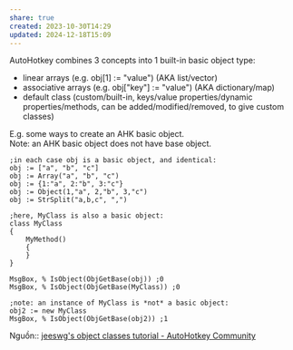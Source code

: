 ```yaml
---
share: true
created: 2023-10-30T14:29
updated: 2024-12-18T15:09
---
```

  
AutoHotkey combines 3 concepts into 1 built-in basic object type:  
- linear arrays (e.g. obj[1] := "value") (AKA list/vector)  
- associative arrays (e.g. obj["key"] := "value") (AKA dictionary/map)  
- default class (custom/built-in, keys/value properties/dynamic properties/methods, can be added/modified/removed, to give custom classes)  
  
E.g. some ways to create an AHK basic object.  
Note: an AHK basic object does not have base object.

```autohotkey
;in each case obj is a basic object, and identical:
obj := ["a", "b", "c"]
obj := Array("a", "b", "c")
obj := {1:"a", 2:"b", 3:"c"}
obj := Object(1,"a", 2,"b", 3,"c")
obj := StrSplit("a,b,c", ",")

;here, MyClass is also a basic object:
class MyClass
{
	MyMethod()
	{
	}
}

MsgBox, % IsObject(ObjGetBase(obj)) ;0
MsgBox, % IsObject(ObjGetBase(MyClass)) ;0

;note: an instance of MyClass is *not* a basic object:
obj2 := new MyClass
MsgBox, % IsObject(ObjGetBase(obj2)) ;1
```

Nguồn:: [jeeswg's object classes tutorial - AutoHotkey Community](https://www.autohotkey.com/boards/viewtopic.php?f=7&t=54588)
